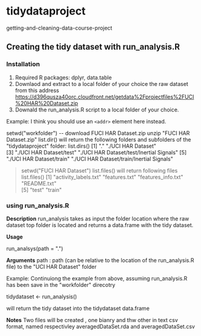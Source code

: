 # tidydataproject
getting-and-cleaning-data-course-project

## Creating the tidy dataset with run_analysis.R
### Installation
 1. Required R packages: dplyr, data.table
 2. Downlaod and extract to a local folder of your choice the raw dataset from this address
    https://d396qusza40orc.cloudfront.net/getdata%2Fprojectfiles%2FUCI%20HAR%20Dataset.zip
 3. Downald the run_analysis.R script to a local folder of your choice.
 
 Example:
 I think you should use an
`<addr>` element here instead.

 setwd("workfolder")
  -- download FUCI HAR Dataset.zip
 unzip "FUCI HAR Dataset.zip"
 list.dir() will return the following folders and subfolders of the "tidydataproject" folder:
 list.dirs()
[1] "."                                        "./UCI HAR Dataset"                       
[3] "./UCI HAR Dataset/test"                   "./UCI HAR Dataset/test/Inertial Signals" 
[5] "./UCI HAR Dataset/train"                  "./UCI HAR Dataset/train/Inertial Signals"
> setwd("FUCI HAR Dataset")
list.files() will return following files 
> list.files()
[1] "activity_labels.txt" "features.txt"        "features_info.txt"   "README.txt"         
[5] "test"                "train"              
> 
### using run_analysis.R
**Description** 
run_analysis takes as input the folder location where the raw dataset top folder is located and 
returns a data.frame with the tidy dataset. 

**Usage**

run_analsys(path = ".")

**Arguments**
path  : path (can be relative to the location of the run_analysis.R file) to the "UCI HAR Dataset" folder

Example: 
Continuiong the example from above, assuming run_analysis.R has been save in the "workfolder" direcotry

tidydataset <- run_analysis()

will return the tidy dataset into the tidydataset data.frame

**Notes**
Two files will be created , one bianry and thw other in text csv format, 
named respectivley averagedDataSet.rda and averagedDataSet.csv
